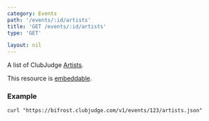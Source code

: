 ```yaml
---
category: Events
path: '/events/:id/artists'
title: 'GET /events/:id/artists'
type: 'GET'

layout: nil
---
```


A list of ClubJudge [Artists](#/artist-model).

This resource is [embeddable](#/resource-embedding).

### Example

```
curl "https://bifrost.clubjudge.com/v1/events/123/artists.json"
```
